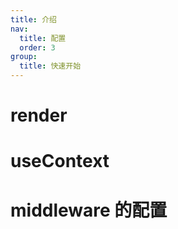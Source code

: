 ```yaml
---
title: 介绍
nav:
  title: 配置
  order: 3
group:
  title: 快速开始
---
```


# render

<code src='./render.tsx'></code>

# useContext

<code src='./context.tsx'></code>

# middleware 的配置

<code src='./middleware.tsx'></code>
